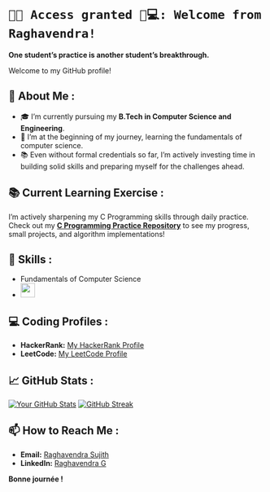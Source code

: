 # `🔐✅ Access granted 🤖💻: Welcome from Raghavendra!`

**One student’s practice is another student’s breakthrough.**

Welcome to my GitHub profile!

## 🚀 About Me :

- 🎓 I’m currently pursuing my **B.Tech in Computer Science and Engineering**.
- 🌱 I’m at the beginning of my journey, learning the fundamentals of computer science.
- 📚 Even without formal credentials so far, I’m actively investing time in building solid skills and preparing myself for the challenges ahead.

## 📚 Current Learning Exercise :

I’m actively sharpening my C Programming skills through daily practice.  
Check out my **[C Programming Practice Repository](https://github.com/sasly2048/C-Programming)** to see my progress, small projects, and algorithm implementations!

## 🧰 Skills : 

- Fundamentals of Computer Science
- <img src="https://skillicons.dev/icons?i=c" width="28" />

## 💻 Coding Profiles :

- **HackerRank:** [My HackerRank Profile](https://www.hackerrank.com/profile/sasly204800)
- **LeetCode:** [My LeetCode Profile](https://leetcode.com/u/sasly204800/)

## 📈 GitHub Stats :
[![Your GitHub Stats](https://github-readme-stats.vercel.app/api?username=sasly2048&show_icons=true&theme=radical)](https://github.com/anuraghazra/github-readme-stats)
[![GitHub Streak](https://streak-stats.demolab.com/?user=sasly2048&theme=dark)](https://git.io/streak-stats)

## 📫 How to Reach Me :

- **Email:** [Raghavendra Sujith](mailto:raghavendrasujith204800@gmail.com)
- **LinkedIn:** [Raghavendra G](https://www.linkedin.com/in/raghavendra-g204800/)

**Bonne journée !**

